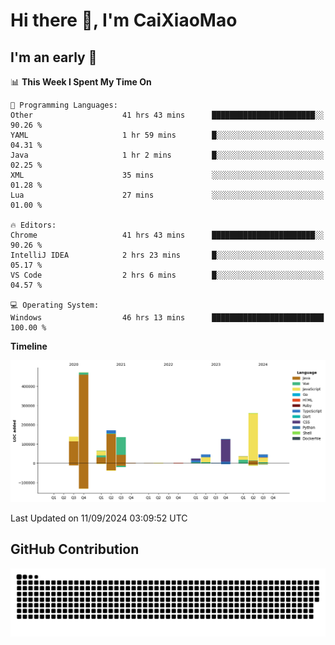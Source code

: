 # Hi there 👋, I'm CaiXiaoMao

## I'm an early 🐤
<!--START_SECTION:waka-->
📊 **This Week I Spent My Time On** 

```text
💬 Programming Languages: 
Other                    41 hrs 43 mins      ███████████████████████░░   90.26 % 
YAML                     1 hr 59 mins        █░░░░░░░░░░░░░░░░░░░░░░░░   04.31 % 
Java                     1 hr 2 mins         █░░░░░░░░░░░░░░░░░░░░░░░░   02.25 % 
XML                      35 mins             ░░░░░░░░░░░░░░░░░░░░░░░░░   01.28 % 
Lua                      27 mins             ░░░░░░░░░░░░░░░░░░░░░░░░░   01.00 % 

🔥 Editors: 
Chrome                   41 hrs 43 mins      ███████████████████████░░   90.26 % 
IntelliJ IDEA            2 hrs 23 mins       █░░░░░░░░░░░░░░░░░░░░░░░░   05.17 % 
VS Code                  2 hrs 6 mins        █░░░░░░░░░░░░░░░░░░░░░░░░   04.57 % 

💻 Operating System: 
Windows                  46 hrs 13 mins      █████████████████████████   100.00 % 
```

**Timeline**

![Lines of Code chart](https://raw.githubusercontent.com/caixiaomao/caixiaomao/main/assets/bar_graph.png)


 Last Updated on 11/09/2024 03:09:52 UTC
<!--END_SECTION:waka-->

## GitHub Contribution
<picture>
  <source media="(prefers-color-scheme: dark)" srcset="/dist/snake/github-contribution-grid-snake-dark.svg" />
  <source media="(prefers-color-scheme: light)" srcset="/dist/snake/github-contribution-grid-snake.svg" />
  <img alt="github contribution grid snake animation" src="/dist/snake/github-contribution-grid-snake.svg" />
</picture>
